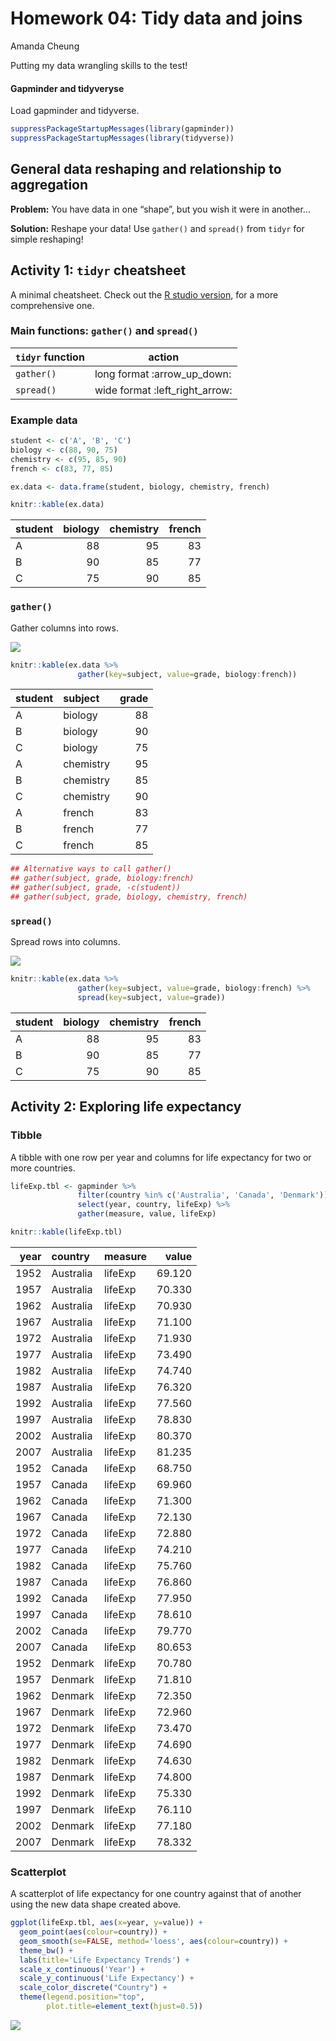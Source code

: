 Homework 04: Tidy data and joins
================
Amanda Cheung

Putting my data wrangling skills to the test!

#### Gapminder and tidyveryse

Load gapminder and tidyverse.

``` r
suppressPackageStartupMessages(library(gapminder))
suppressPackageStartupMessages(library(tidyverse))
```

General data reshaping and relationship to aggregation
------------------------------------------------------

**Problem:** You have data in one “shape”, but you wish it were in another...

**Solution:** Reshape your data! Use `gather()` and `spread()` from `tidyr` for simple reshaping!

Activity 1: `tidyr` cheatsheet
------------------------------

A minimal cheatsheet. Check out the [R studio version](https://www.rstudio.com/wp-content/uploads/2015/02/data-wrangling-cheatsheet.pdf), for a more comprehensive one.

### Main functions: `gather()` and `spread()`

| `tidyr` function | action                           |
|------------------|----------------------------------|
| `gather()`       | long format :arrow\_up\_down:    |
| `spread()`       | wide format :left\_right\_arrow: |

### Example data

``` r
student <- c('A', 'B', 'C')
biology <- c(88, 90, 75)
chemistry <- c(95, 85, 90)
french <- c(83, 77, 85) 

ex.data <- data.frame(student, biology, chemistry, french) 

knitr::kable(ex.data)
```

| student |  biology|  chemistry|  french|
|:--------|--------:|----------:|-------:|
| A       |       88|         95|      83|
| B       |       90|         85|      77|
| C       |       75|         90|      85|

### `gather()`

Gather columns into rows.

![](ex_gather.png)

``` r
knitr::kable(ex.data %>% 
               gather(key=subject, value=grade, biology:french))
```

| student | subject   |  grade|
|:--------|:----------|------:|
| A       | biology   |     88|
| B       | biology   |     90|
| C       | biology   |     75|
| A       | chemistry |     95|
| B       | chemistry |     85|
| C       | chemistry |     90|
| A       | french    |     83|
| B       | french    |     77|
| C       | french    |     85|

``` r
## Alternative ways to call gather()
## gather(subject, grade, biology:french)
## gather(subject, grade, -c(student))
## gather(subject, grade, biology, chemistry, french)
```

### `spread()`

Spread rows into columns.

![](ex_spread.png)

``` r
knitr::kable(ex.data %>% 
               gather(key=subject, value=grade, biology:french) %>% 
               spread(key=subject, value=grade))
```

| student |  biology|  chemistry|  french|
|:--------|--------:|----------:|-------:|
| A       |       88|         95|      83|
| B       |       90|         85|      77|
| C       |       75|         90|      85|

Activity 2: Exploring life expectancy
-------------------------------------

### Tibble

A tibble with one row per year and columns for life expectancy for two or more countries.

``` r
lifeExp.tbl <- gapminder %>%
               filter(country %in% c('Australia', 'Canada', 'Denmark')) %>% 
               select(year, country, lifeExp) %>% 
               gather(measure, value, lifeExp)

knitr::kable(lifeExp.tbl)
```

|  year| country   | measure |   value|
|-----:|:----------|:--------|-------:|
|  1952| Australia | lifeExp |  69.120|
|  1957| Australia | lifeExp |  70.330|
|  1962| Australia | lifeExp |  70.930|
|  1967| Australia | lifeExp |  71.100|
|  1972| Australia | lifeExp |  71.930|
|  1977| Australia | lifeExp |  73.490|
|  1982| Australia | lifeExp |  74.740|
|  1987| Australia | lifeExp |  76.320|
|  1992| Australia | lifeExp |  77.560|
|  1997| Australia | lifeExp |  78.830|
|  2002| Australia | lifeExp |  80.370|
|  2007| Australia | lifeExp |  81.235|
|  1952| Canada    | lifeExp |  68.750|
|  1957| Canada    | lifeExp |  69.960|
|  1962| Canada    | lifeExp |  71.300|
|  1967| Canada    | lifeExp |  72.130|
|  1972| Canada    | lifeExp |  72.880|
|  1977| Canada    | lifeExp |  74.210|
|  1982| Canada    | lifeExp |  75.760|
|  1987| Canada    | lifeExp |  76.860|
|  1992| Canada    | lifeExp |  77.950|
|  1997| Canada    | lifeExp |  78.610|
|  2002| Canada    | lifeExp |  79.770|
|  2007| Canada    | lifeExp |  80.653|
|  1952| Denmark   | lifeExp |  70.780|
|  1957| Denmark   | lifeExp |  71.810|
|  1962| Denmark   | lifeExp |  72.350|
|  1967| Denmark   | lifeExp |  72.960|
|  1972| Denmark   | lifeExp |  73.470|
|  1977| Denmark   | lifeExp |  74.690|
|  1982| Denmark   | lifeExp |  74.630|
|  1987| Denmark   | lifeExp |  74.800|
|  1992| Denmark   | lifeExp |  75.330|
|  1997| Denmark   | lifeExp |  76.110|
|  2002| Denmark   | lifeExp |  77.180|
|  2007| Denmark   | lifeExp |  78.332|

### Scatterplot

A scatterplot of life expectancy for one country against that of another using the new data shape created above.

``` r
ggplot(lifeExp.tbl, aes(x=year, y=value)) + 
  geom_point(aes(colour=country)) +
  geom_smooth(se=FALSE, method='loess', aes(colour=country)) +
  theme_bw() +
  labs(title='Life Expectancy Trends') +
  scale_x_continuous('Year') +
  scale_y_continuous('Life Expectancy') +
  scale_color_discrete("Country") +
  theme(legend.position="top",
        plot.title=element_text(hjust=0.5))
```

![](hw04_tidy-data-joins_files/figure-markdown_github-ascii_identifiers/unnamed-chunk-6-1.png)
